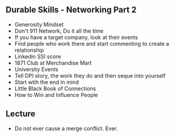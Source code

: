 ## Durable Skills - Networking Part 2
- Generosity Mindset
- Don't 911 Network, Do it all the time
- If you have a target company, look at their events
- Find people who work there and start commenting to create a relationship
- Linkedin SSI score
- 1871 Club at Merchandise Mart
- University Events
- Tell DPI story, the work they do and then seque into yourself
- Start wtih the end in mind
- Little Black Book of Connections
- How to Win and Influence People

## Lecture
- Do not ever cause a merge conflict.  Ever.